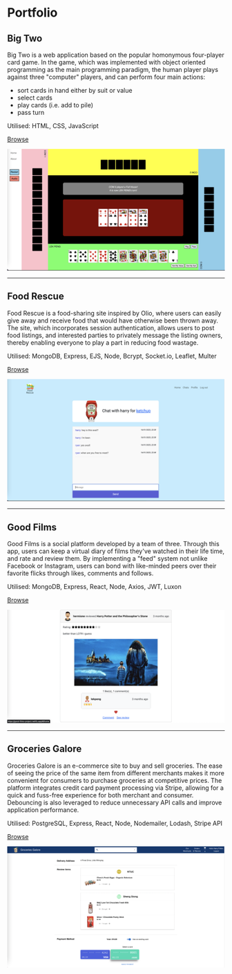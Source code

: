 # Portfolio 

## Big Two

<p> Big Two is a web application based on the popular homonymous four-player card game. In the game, which was implemented with object oriented programming as the main programming paradigm, the human player plays against three "computer" players, and can perform four main actions: </p>

- sort cards in hand either by suit or value
- select cards
- play cards (i.e. add to pile)
- pass turn

Utilised: HTML, CSS, JavaScript

[Browse](https://lekpeng.github.io/big-2/)

<img src="images/big-two.png"/>

---
## Food Rescue

<p> Food Rescue is a food-sharing site inspired by Olio, where users can easily give away and receive food that would have otherwise been thrown away. The site, which incorporates session authentication, allows users to post food listings, and interested parties to privately message the listing owners, thereby enabling everyone to play a part in reducing food wastage. </p>

Utilised: MongoDB, Express, EJS, Node, Bcrypt, Socket.io, Leaflet, Multer

[Browse](https://food-rescue.onrender.com)

<img src="images/food-rescue.png"/>

---
## Good Films

<p> Good Films is a social platform developed by a team of three. Through this app, users can keep a virtual diary of films they've watched in their life time, and rate and review them. By implementing a "feed" system not unlike Facebook or Instagram, users can bond with like-minded peers over their favorite flicks through likes, comments and follows. </p>

Utilised: MongoDB, Express, React, Node, Axios, JWT, Luxon

[Browse](good-films-project.netlify.app)

<img src="images/good-films.png"/>

---

## Groceries Galore

<p> Groceries Galore is an e-commerce site to buy and sell groceries. The ease of seeing the price of the same item from different merchants makes it more convenient for consumers to purchase groceries at competitive prices. The platform integrates credit card payment processing via Stripe, allowing for a quick and fuss-free experience for both merchant and consumer. Debouncing is also leveraged to reduce unnecessary API calls and improve application performance. </p>

Utilised: PostgreSQL, Express, React, Node, Nodemailer, Lodash, Stripe API

[Browse](https://groceries-galore.netlify.app)

<img src="images/groceries-galore.png"/>
